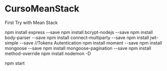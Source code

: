 # CursoMeanStack
First Try with Mean Stack

npm install express --save
npm install bcrypt-nodejs --save
npm install body-parser --save
npm install connect-multiparty --save
npm install jwt-simple --save //Tokens Autentication
npm install moment --save
npm install mongoose --save
npm install mongoose-pagination --save
npm install method-override
npm install nodemon -D

npm start
